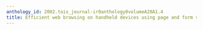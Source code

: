 ```yaml
---
anthology_id: 2002.tois_journal-ir0anthology0volumeA20A1.4
title: Efficient web browsing on handheld devices using page and form summarization
---
```

